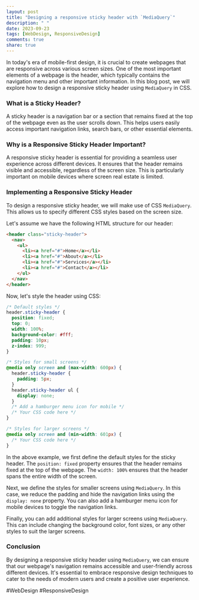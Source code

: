```yaml
---
layout: post
title: "Designing a responsive sticky header with `MediaQuery`"
description: " "
date: 2023-09-23
tags: [WebDesign, ResponsiveDesign]
comments: true
share: true
---
```


In today's era of mobile-first design, it is crucial to create webpages that are responsive across various screen sizes. One of the most important elements of a webpage is the header, which typically contains the navigation menu and other important information. In this blog post, we will explore how to design a responsive sticky header using `MediaQuery` in CSS.

### What is a Sticky Header?

A sticky header is a navigation bar or a section that remains fixed at the top of the webpage even as the user scrolls down. This helps users easily access important navigation links, search bars, or other essential elements.

### Why is a Responsive Sticky Header Important?

A responsive sticky header is essential for providing a seamless user experience across different devices. It ensures that the header remains visible and accessible, regardless of the screen size. This is particularly important on mobile devices where screen real estate is limited.

### Implementing a Responsive Sticky Header

To design a responsive sticky header, we will make use of CSS `MediaQuery`. This allows us to specify different CSS styles based on the screen size.

Let's assume we have the following HTML structure for our header:

```html
<header class="sticky-header">
  <nav>
    <ul>
      <li><a href="#">Home</a></li>
      <li><a href="#">About</a></li>
      <li><a href="#">Services</a></li>
      <li><a href="#">Contact</a></li>
    </ul>
  </nav>
</header>
```

Now, let's style the header using CSS:

```css
/* Default styles */
header.sticky-header {
  position: fixed;
  top: 0;
  width: 100%;
  background-color: #fff;
  padding: 10px;
  z-index: 999;
}

/* Styles for small screens */
@media only screen and (max-width: 600px) {
  header.sticky-header {
    padding: 5px;
  }
  header.sticky-header ul {
    display: none;
  }
  /* Add a hamburger menu icon for mobile */
  /* Your CSS code here */
}

/* Styles for larger screens */
@media only screen and (min-width: 601px) {
  /* Your CSS code here */
}
```

In the above example, we first define the default styles for the sticky header. The `position: fixed` property ensures that the header remains fixed at the top of the webpage. The `width: 100%` ensures that the header spans the entire width of the screen.

Next, we define the styles for smaller screens using `MediaQuery`. In this case, we reduce the padding and hide the navigation links using the `display: none` property. You can also add a hamburger menu icon for mobile devices to toggle the navigation links.

Finally, you can add additional styles for larger screens using `MediaQuery`. This can include changing the background color, font sizes, or any other styles to suit the larger screens.

### Conclusion

By designing a responsive sticky header using `MediaQuery`, we can ensure that our webpage's navigation remains accessible and user-friendly across different devices. It's essential to embrace responsive design techniques to cater to the needs of modern users and create a positive user experience.

#WebDesign 
#ResponsiveDesign